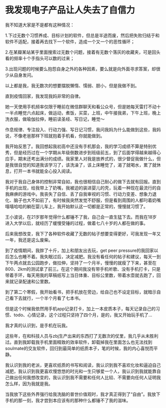 

# 我发现电子产品让人失去了自信力

我不知道大家是不是都有这种情况：

1.下过无数个习惯养成、目标计划的软件，但总是半途而废，然后把失败归结于和软件不适配，接着再去找下一个软件，造成一个又一个的恶性循环；

2.在某瓣某站某乎里面搜索过无数个问题，接着有无数个落灰的收藏夹，可是回头看的频率十个手指头可以数的过来；

3.出现问题的时候要么抱怨自身之外的各种因素，要么就是向外面寻求答案，却很少从自身发问。

以上都是我，我无数次的想要摆脱懒惰、懦弱、胆小，但是我做不到。

直到疫情回家，我发现我妈非常的自律。

她一天使用手机频率仅限于睡前在微信群聊天和看公众号，但是她每天雷打不动十一半点睡觉六点起床，做运动，煮饭，买菜，上班，中午接我弟，下午上班，晚上洗衣服，做瑜伽拉伸，睡前读圣经、写日记，睡觉～

作息规律、专注投入、行动力强、写日记习惯，我问我妈为什么能做到这些，我妈说，不像老爸那样下班就抱着手机看，你就能做到。

我开始反思了。我回想起我初高中还没有手机那会，我的学习成绩不算是特别优秀，但是经历过在一个学期从年级倒数进步到班级前五，到了后面学得越来越得心应手，期末还考出满分的成绩。我家里人对我是放养式的，很少督促我做什么，但是我很自觉的知道我该学习了，该洗澡了，该上床睡觉了，渴了就喝水，累了就休息，打开一本书就能全心投入阅读。

我对于我自己身体的控制非常自如，我也很相信自己耐心的做下去就有回报。直到手机的出现，给我带上了奶嘴，我被迫的装进婴儿的壳，玩着一种现在最流行的自我麻痹的游戏中。我丧失了自信、丢了自我审视的习惯、行动力变差、想象力退化、脑子也大不如前了，有时候我突然发觉不舒服，但是看到周围的人都叼着奶嘴嘻嘻哈哈的躺在婴儿车上，我开始默认这一切都是正常的，慢慢就习惯了。

王小波说，在21岁那年觉得什么都锤不了我，自己会一直生猛下去。而我在18岁进入大学以后，就经历了缓慢受锤的过程，做着七八十岁的人都在做的事。

后来我想改变，我下了各种软件收藏了无数的帖子想要变得更好，可我发现一年又一年，我还是这么废柴。

到了疫情期间，我胖了十斤，加上和朋友出去玩，get peer pressure的我回家以后怎么也睡不着。我失眠过后，决定减肥。我没有看任何的帖子和建议，每天一到下午两点就去公园跑步，做拉伸，坚持了一个月半，慢慢的就瘦了下来，甚至在800、2km的测试拿了前三。在这个期间我没有带手机听歌、没有手机打卡，只是带着手环，每天用我的草稿纸写上当日体重、目标公里数，带着水壶就去跑了，回来就记录配速和公里数。

到了第二个寒假，我开始看书，把手机放在旁边，给自己也不设定目标，就暗示自己看下去就行，一个半个月看了七本书。

但是这个时候我依然用手机app记录打卡，加上一本皮质本子，每天记录自己的习惯、todo、心情记录，这个过程只坚持了四个月，是的，我又开始玩手机了…

我才真的认识到，是手机在玩我。

这些年，在和科技人员与zbj生产出来的东西打了无数次的仗里，我几乎从未胜利过。直到我卸载我手机里面精致的效率软件，卸载掉我在里面怎么也无法找到soulmate的交友软件，回归到最简单的纸质本子，笔的时候，我的内心喜悦而平静。

我认识到我的老派，更喜欢纸质的书写和阅读，我认识到我不喜欢化妆和逼迫自己减肥，我认识到我更喜欢慢悠悠的时光和一生只够爱一个人，我认识到我就能靠自己做出任何我想改变的，我认识到我不需要和任何人比较、不需要向任何人证明我怎么样，因为我就是我。

当我放下这些外界强行给我洗脑的普世价值观时，我才真正得到了“自由”。我放下手机的那一刻，我才尝到本应该有的那种什么都锤不了我的滋味。
